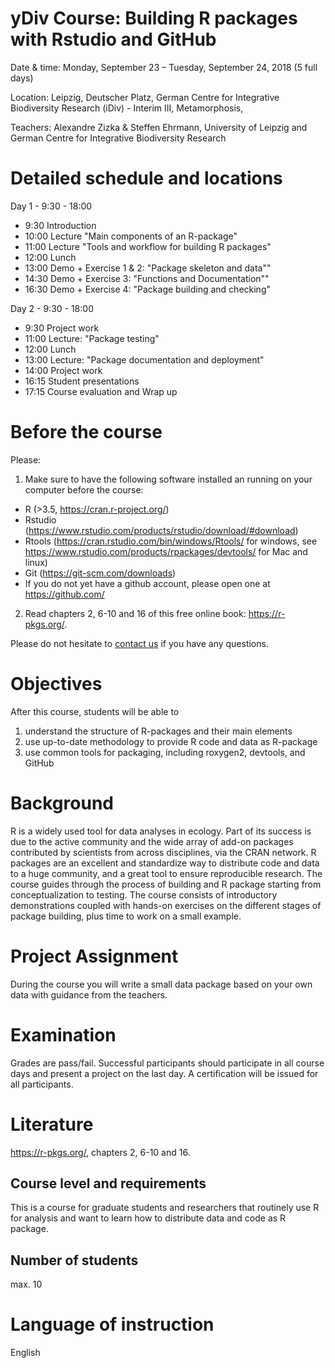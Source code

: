 # yDiv Course: Building R packages with Rstudio and GitHub

Date & time: Monday, September 23 – Tuesday, September 24, 2018 (5 full days)

Location: Leipzig, Deutscher Platz, German Centre for Integrative Biodiversity Research (iDiv) - Interim III, Metamorphosis, 

Teachers: Alexandre Zizka & Steffen Ehrmann, University of Leipzig and German Centre for Integrative Biodiversity Research  


# Detailed schedule and locations
Day 1 - 9:30 - 18:00

* 9:30 Introduction
* 10:00 Lecture "Main components of an R-package"
* 11:00 Lecture "Tools and workflow for building R packages"
* 12:00 Lunch
* 13:00 Demo + Exercise 1 & 2: "Package skeleton and data""
* 14:30 Demo + Exercise 3: "Functions and Documentation""
* 16:30 Demo + Exercise 4: "Package building and checking"

Day 2 - 9:30 - 18:00

* 9:30 Project work
* 11:00 Lecture: "Package testing"
* 12:00 Lunch
* 13:00 Lecture: "Package documentation and deployment"
* 14:00 Project work
* 16:15 Student presentations
* 17:15 Course evaluation and Wrap up

# Before the course
Please:
1. Make sure to have the following software installed an running on your computer before the course:

*	R (>3.5, https://cran.r-project.org/) 
*	Rstudio (https://www.rstudio.com/products/rstudio/download/#download)
*	Rtools (https://cran.rstudio.com/bin/windows/Rtools/ for windows, see https://www.rstudio.com/products/rpackages/devtools/ for Mac and linux)
*	Git (https://git-scm.com/downloads)
*	If you do not yet have a github account, please open one at https://github.com/

2. Read chapters 2, 6-10 and 16 of this free online book: https://r-pkgs.org/. 

Please do not hesitate to [contact us](mailto:zizka.alexander@gmail.com) if you have any questions.


# Objectives
After this course, students will be able to

1. understand the structure of R-packages and their main elements	
2. use up-to-date methodology to provide R code and data as R-package
3. use common tools for packaging, including roxygen2, devtools, and GitHub


# Background
R is a widely used tool for data analyses in ecology. Part of its success is due to the active community and the wide array of add-on packages contributed by scientists from across disciplines, via the CRAN network. R packages are an excellent and standardize way to distribute code and data to a huge community, and a great tool to ensure reproducible research. The course guides through the process of building and R package starting from conceptualization to testing. The course consists of introductory demonstrations coupled with hands-on exercises on the different stages of package building, plus time to work on a small example.


# Project Assignment
During the course you will write a small data package based on your own data with guidance from the teachers.


# Examination
Grades are pass/fail. Successful participants should participate in all course days and present a project on the last day. A certification will be issued for all participants.


# Literature
https://r-pkgs.org/, chapters 2, 6-10 and 16.


## Course level and requirements
This is a course for graduate students and researchers that routinely use R for analysis and want to learn how to distribute data and code as R package.


## Number of students
max. 10


# Language of instruction
English